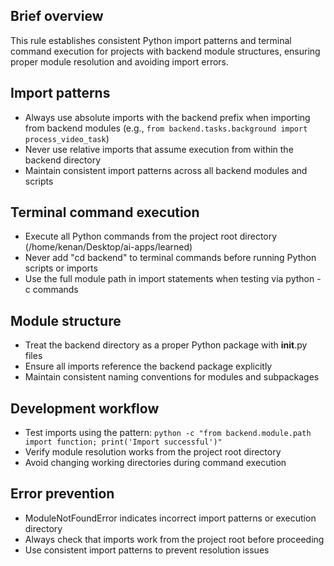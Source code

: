 ## Brief overview
This rule establishes consistent Python import patterns and terminal command execution for projects with backend module structures, ensuring proper module resolution and avoiding import errors.

## Import patterns
  - Always use absolute imports with the backend prefix when importing from backend modules (e.g., `from backend.tasks.background import process_video_task`)
  - Never use relative imports that assume execution from within the backend directory
  - Maintain consistent import patterns across all backend modules and scripts

## Terminal command execution
  - Execute all Python commands from the project root directory (/home/kenan/Desktop/ai-apps/learned)
  - Never add "cd backend" to terminal commands before running Python scripts or imports
  - Use the full module path in import statements when testing via python -c commands

## Module structure
  - Treat the backend directory as a proper Python package with __init__.py files
  - Ensure all imports reference the backend package explicitly
  - Maintain consistent naming conventions for modules and subpackages

## Development workflow
  - Test imports using the pattern: `python -c "from backend.module.path import function; print('Import successful')"`
  - Verify module resolution works from the project root directory
  - Avoid changing working directories during command execution

## Error prevention
  - ModuleNotFoundError indicates incorrect import patterns or execution directory
  - Always check that imports work from the project root before proceeding
  - Use consistent import patterns to prevent resolution issues
